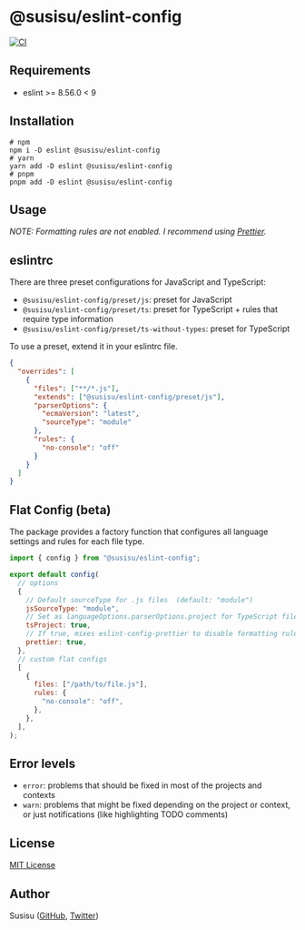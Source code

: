 # @susisu/eslint-config

[![CI](https://github.com/susisu/eslint-config/workflows/CI/badge.svg)](https://github.com/susisu/eslint-config/actions?query=workflow%3ACI)

## Requirements

- eslint >= 8.56.0 < 9

## Installation

``` shell
# npm
npm i -D eslint @susisu/eslint-config
# yarn
yarn add -D eslint @susisu/eslint-config
# pnpm
pnpm add -D eslint @susisu/eslint-config
```

## Usage

*NOTE: Formatting rules are not enabled. I recommend using [Prettier](https://prettier.io).*

## eslintrc

There are three preset configurations for JavaScript and TypeScript:

- `@susisu/eslint-config/preset/js`: preset for JavaScript
- `@susisu/eslint-config/preset/ts`: preset for TypeScript + rules that require type information
- `@susisu/eslint-config/preset/ts-without-types`: preset for TypeScript

To use a preset, extend it in your eslintrc file.

``` json
{
  "overrides": [
    {
      "files": ["**/*.js"],
      "extends": ["@susisu/eslint-config/preset/js"],
      "parserOptions": {
        "ecmaVersion": "latest",
        "sourceType": "module"
      },
      "rules": {
        "no-console": "off"
      }
    }
  ]
}
```

## Flat Config (beta)

The package provides a factory function that configures all language settings and rules for each file type.

``` js
import { config } from "@susisu/eslint-config";

export default config(
  // options
  {
    // Default sourceType for .js files  (default: "module")
    jsSourceType: "module",
    // Set as languageOptions.parserOptions.project for TypeScript files (default: true)
    tsProject: true,
    // If true, mixes eslint-config-prettier to disable formatting rules (default: true)
    prettier: true,
  },
  // custom flat configs
  [
    {
      files: ["/path/to/file.js"],
      rules: {
        "no-console": "off",
      },
    },
  ],
);
```

## Error levels

- `error`: problems that should be fixed in most of the projects and contexts
- `warn`: problems that might be fixed depending on the project or context, or just notifications (like highlighting TODO comments)

## License

[MIT License](http://opensource.org/licenses/mit-license.php)

## Author

Susisu ([GitHub](https://github.com/susisu), [Twitter](https://twitter.com/susisu2413))
